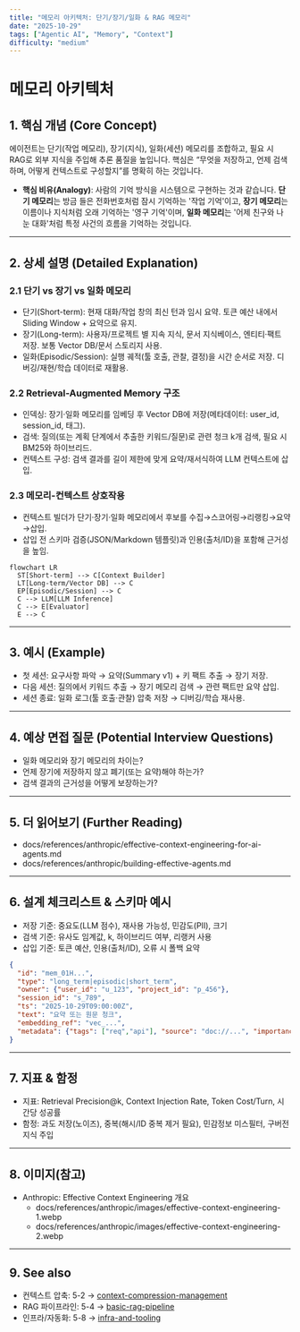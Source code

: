 ```yaml
---
title: "메모리 아키텍처: 단기/장기/일화 & RAG 메모리"
date: "2025-10-29"
tags: ["Agentic AI", "Memory", "Context"]
difficulty: "medium"
---
```


# 메모리 아키텍처

## 1. 핵심 개념 (Core Concept)

에이전트는 단기(작업 메모리), 장기(지식), 일화(세션) 메모리를 조합하고, 필요 시 RAG로 외부 지식을 주입해 추론 품질을 높입니다. 핵심은 “무엇을 저장하고, 언제 검색하며, 어떻게 컨텍스트로 구성할지”를 명확히 하는 것입니다.

- **핵심 비유(Analogy)**: 사람의 기억 방식을 시스템으로 구현하는 것과 같습니다. **단기 메모리**는 방금 들은 전화번호처럼 잠시 기억하는 '작업 기억'이고, **장기 메모리**는 이름이나 지식처럼 오래 기억하는 '영구 기억'이며, **일화 메모리**는 '어제 친구와 나눈 대화'처럼 특정 사건의 흐름을 기억하는 것입니다.

---

## 2. 상세 설명 (Detailed Explanation)

### 2.1 단기 vs 장기 vs 일화 메모리
- 단기(Short-term): 현재 대화/작업 창의 최신 턴과 임시 요약. 토큰 예산 내에서 Sliding Window + 요약으로 유지.
- 장기(Long-term): 사용자/프로젝트 별 지속 지식, 문서 지식베이스, 엔티티·팩트 저장. 보통 Vector DB/문서 스토리지 사용.
- 일화(Episodic/Session): 실행 궤적(툴 호출, 관찰, 결정)을 시간 순서로 저장. 디버깅/재현/학습 데이터로 재활용.

### 2.2 Retrieval-Augmented Memory 구조
- 인덱싱: 장기·일화 메모리를 임베딩 후 Vector DB에 저장(메타데이터: user_id, session_id, 태그).
- 검색: 질의(또는 계획 단계에서 추출한 키워드/질문)로 관련 청크 k개 검색, 필요 시 BM25와 하이브리드.
- 컨텍스트 구성: 검색 결과를 길이 제한에 맞게 요약/재서식하여 LLM 컨텍스트에 삽입.

### 2.3 메모리-컨텍스트 상호작용
- 컨텍스트 빌더가 단기·장기·일화 메모리에서 후보를 수집→스코어링→리랭킹→요약→삽입.
- 삽입 전 스키마 검증(JSON/Markdown 템플릿)과 인용(출처/ID)을 포함해 근거성을 높임.

```mermaid
flowchart LR
  ST[Short-term] --> C[Context Builder]
  LT[Long-term/Vector DB] --> C
  EP[Episodic/Session] --> C
  C --> LLM[LLM Inference]
  C --> E[Evaluator]
  E --> C
```

---

## 3. 예시 (Example)

- 첫 세션: 요구사항 파악 → 요약(Summary v1) + 키 팩트 추출 → 장기 저장.
- 다음 세션: 질의에서 키워드 추출 → 장기 메모리 검색 → 관련 팩트만 요약 삽입.
- 세션 종료: 일화 로그(툴 호출·관찰) 압축 저장 → 디버깅/학습 재사용.

---

## 4. 예상 면접 질문 (Potential Interview Questions)

- 일화 메모리와 장기 메모리의 차이는?
- 언제 장기에 저장하지 않고 폐기(또는 요약)해야 하는가?
- 검색 결과의 근거성을 어떻게 보장하는가?

---

## 5. 더 읽어보기 (Further Reading)

- docs/references/anthropic/effective-context-engineering-for-ai-agents.md
- docs/references/anthropic/building-effective-agents.md

---

## 6. 설계 체크리스트 & 스키마 예시

- 저장 기준: 중요도(LLM 점수), 재사용 가능성, 민감도(PII), 크기
- 검색 기준: 유사도 임계값, k, 하이브리드 여부, 리랭커 사용
- 삽입 기준: 토큰 예산, 인용(출처/ID), 오류 시 폴백 요약

```json
{
  "id": "mem_01H...",
  "type": "long_term|episodic|short_term",
  "owner": {"user_id": "u_123", "project_id": "p_456"},
  "session_id": "s_789",
  "ts": "2025-10-29T09:00:00Z",
  "text": "요약 또는 원문 청크",
  "embedding_ref": "vec_...",
  "metadata": {"tags": ["req","api"], "source": "doc://...", "importance": 0.82}
}
```

---

## 7. 지표 & 함정

- 지표: Retrieval Precision@k, Context Injection Rate, Token Cost/Turn, 시간당 성공률
- 함정: 과도 저장(노이즈), 중복(해시/ID 중복 제거 필요), 민감정보 미스필터, 구버전 지식 주입

---

## 8. 이미지(참고)

- Anthropic: Effective Context Engineering 개요
  - docs/references/anthropic/images/effective-context-engineering-1.webp
  - docs/references/anthropic/images/effective-context-engineering-2.webp

---

## 9. See also

- 컨텍스트 압축: 5-2 → [context-compression-management](./context-compression-management.md)
- RAG 파이프라인: 5-4 → [basic-rag-pipeline](../5-4-retrieval-augmented-generation-rag/basic-rag-pipeline.md)
- 인프라/자동화: 5-8 → [infra-and-tooling](../5-8-데이터-and-인프라/infra-and-tooling.md)
